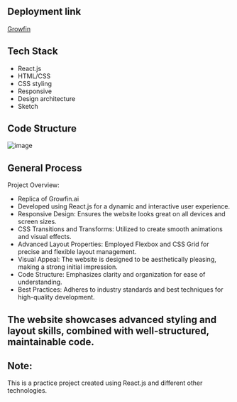 ## Deployment link

[Growfin](https://growfin.vercel.app/)

## Tech Stack
* React.js
* HTML/CSS
* CSS styling
* Responsive
* Design architecture
* Sketch

## Code Structure

![image](https://github.com/user-attachments/assets/dd532c40-e1f6-4a92-990c-8ada9169e096)

## General Process
Project Overview:

* Replica of Growfin.ai
* Developed using React.js for a dynamic and interactive user experience.
* Responsive Design: Ensures the website looks great on all devices and screen sizes.
* CSS Transitions and Transforms: Utilized to create smooth animations and visual effects.
* Advanced Layout Properties: Employed Flexbox and CSS Grid for precise and flexible layout management.
* Visual Appeal: The website is designed to be aesthetically pleasing, making a strong initial impression.
* Code Structure: Emphasizes clarity and organization for ease of understanding.
* Best Practices: Adheres to industry standards and best techniques for high-quality development.


## The website showcases advanced styling and layout skills, combined with well-structured, maintainable code.

## Note:
This is a practice project created using React.js and different other technologies.



